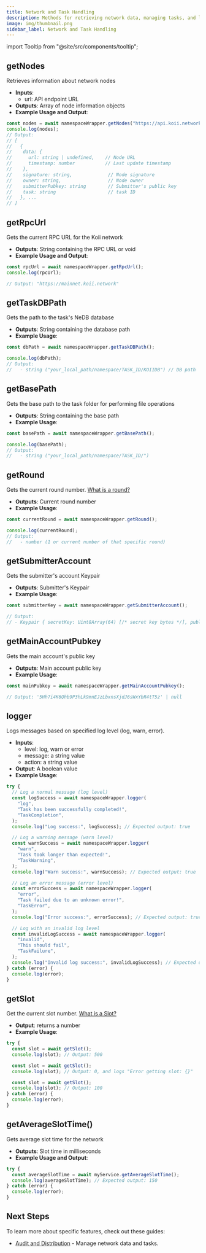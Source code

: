 ```yaml
---
title: Network and Task Handling
description: Methods for retrieving network data, managing tasks, and logging operations.
image: img/thumbnail.png
sidebar_label: Network and Task Handling
---
```


import Tooltip from "@site/src/components/tooltip";

## getNodes

Retrieves information about network nodes

- **Inputs**:
  - url: API endpoint URL
- **Outputs**: Array of node information objects
- **Example Usage and Output**:

```typescript
const nodes = await namespaceWrapper.getNodes("https://api.koii.network/");
console.log(nodes);
// Output:
// [
//   {
//    data: {
//      url: string | undefined,    // Node URL
//      timestamp: number           // Last update timestamp
//    },
//    signature: string,             // Node signature
//    owner: string,                 // Node owner
//    submitterPubkey: string        // Submitter's public key
//    task: string                   // task ID
//   }, ...
// ]
```

## getRpcUrl

Gets the current RPC URL for the Koii network

- **Outputs**: String containing the RPC URL or void
- **Example Usage and Output**:

```typescript
const rpcUrl = await namespaceWrapper.getRpcUrl();
console.log(rpcUrl);

// Output: "https://mainnet.koii.network"
```

## getTaskDBPath

Gets the path to the task's NeDB database

- **Outputs**: String containing the database path
- **Example Usage**:

```typescript
const dbPath = await namespaceWrapper.getTaskDBPath();

console.log(dbPath);
// Output:
//   - string ("your_local_path/namespace/TASK_ID/KOIIDB") // DB path
```

## getBasePath

Gets the base path to the task folder for performing file operations

- **Outputs**: String containing the base path
- **Example Usage**:

```typescript
const basePath = await namespaceWrapper.getBasePath();

console.log(basePath);
// Output:
//   - string ("your_local_path/namespace/TASK_ID/")
```

## getRound

Gets the current round number. [What is a round?](/develop/task-development/key-concepts#what-is-a-round)

- **Outputs**: Current round number
- **Example Usage**:

```typescript
const currentRound = await namespaceWrapper.getRound();

console.log(currentRound);
// Output:
//   - number (1 or current number of that specific round)
```

## getSubmitterAccount

Gets the submitter's account Keypair

- **Outputs**: Submitter's Keypair
- **Example Usage**:

```typescript
const submitterKey = await namespaceWrapper.getSubmitterAccount();

// Output:
// - Keypair { secretKey: Uint8Array(64) [/* secret key bytes */], publicKey: PublicKey { /* public key */ } }
```

## getMainAccountPubkey

Gets the main account's public key

- **Outputs**: Main account public key
- **Example Usage**:

```typescript
const mainPubkey = await namespaceWrapper.getMainAccountPubkey();

// Output: '5Hh7i4K6Qhb9P3hLk9mnEJzLbxnsXjdJ6sWxYbR4tT5z' | null
```

## logger

Logs messages based on specified log level (log, warn, error).

- **Inputs**:
  - level: log, warn or error
  - message: a string value
  - action: a string value
- **Output**: A boolean value
- **Example Usage**:

```typescript
try {
  // Log a normal message (log level)
  const logSuccess = await namespaceWrapper.logger(
    "log",
    "Task has been successfully completed!",
    "TaskCompletion",
  );
  console.log("Log success:", logSuccess); // Expected output: true

  // Log a warning message (warn level)
  const warnSuccess = await namespaceWrapper.logger(
    "warn",
    "Task took longer than expected!",
    "TaskWarning",
  );
  console.log("Warn success:", warnSuccess); // Expected output: true

  // Log an error message (error level)
  const errorSuccess = await namespaceWrapper.logger(
    "error",
    "Task failed due to an unknown error!",
    "TaskError",
  );
  console.log("Error success:", errorSuccess); // Expected output: true

  // Log with an invalid log level
  const invalidLogSuccess = await namespaceWrapper.logger(
    "invalid",
    "This should fail",
    "TaskFailure",
  );
  console.log("Invalid log success:", invalidLogSuccess); // Expected output: false
} catch (error) {
  console.log(error);
}
```

## getSlot

Get the current slot number. [What is a Slot?](/develop/task-development/key-concepts#what-is-a-timestamp-and-slot)

- **Output**: returns a number
- **Example Usage**:

```typescript
try {
  const slot = await getSlot();
  console.log(slot); // Output: 500

  const slot = await getSlot();
  console.log(slot); // Output: 0, and logs "Error getting slot: {}"

  const slot = await getSlot();
  console.log(slot); // Output: 100
} catch (error) {
  console.log(error);
}
```

## getAverageSlotTime()

Gets average slot time for the network

- **Outputs**: Slot time in milliseconds
- **Example Usage and Output**:

```typescript
try {
  const averageSlotTime = await myService.getAverageSlotTime();
  console.log(averageSlotTime); // Expected output: 150
} catch (error) {
  console.log(error);
}
```

## Next Steps

To learn more about specific features, check out these guides:

- [Audit and Distribution](./audit-distribution-operations.md) - Manage network data and tasks.
